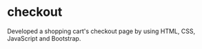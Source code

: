 # checkout
Developed a shopping cart's checkout page by using HTML, CSS, JavaScript and Bootstrap. 
